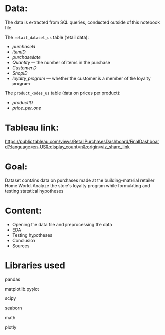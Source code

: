 # Data: 
The data is extracted from SQL queries, conducted outside of this notebook file.

The `retail_dataset_us` table (retail data):

- *purchaseId*
- *itemID* 
- *purchasedate*
- *Quantity* — the number of items in the purchase
- *CustomerID*
- *ShopID* 
- *loyalty_program* — whether the customer is a member of the loyalty program


The `product_codes_us` table (data on prices per product):

- *productID* 
- *price_per_one*

# Tableau link:
https://public.tableau.com/views/RetailPurchasesDashboard/FinalDashboard?:language=en-US&:display_count=n&:origin=viz_share_link

# Goal:
Dataset contains data on purchases made at the building-material retailer Home World. Analyze the store's loyalty program while formulating and testing statstical hypotheses

# Content:
- Opening the data file and preprocessing the data
- EDA
- Testing hypotheses
- Conclusion
- Sources

# Libraries used
pandas

matplotlib.pyplot

scipy

seaborn

math

plotly
